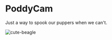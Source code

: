 PoddyCam
========

Just a way to spook our puppers when we can't.

![cute-beagle](https://media.giphy.com/media/8CVM3XzTzptjG/giphy.gif)